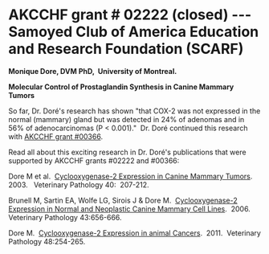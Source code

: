 
AKCCHF grant \# 02222 (closed) ---  Samoyed Club of America Education and Research Foundation (SCARF)
====================================================================================================

**Monique Dore, DVM PhD,  University of Montreal.**

**Molecular Control of Prostaglandin Synthesis in Canine Mammary
Tumors**

So far, Dr. Doré\'s research has shown \"that COX-2 was not expressed in
the normal (mammary) gland but was detected in 24% of adenomas and in
56% of adenocarcinomas (P \< 0.001).\"  Dr. Doré continued this research
with [AKCCHF grant
\#00366](http://www.samoyedhealthfoundation.com/research/current-research-studies/akcchf-grant-0366/akcchf-grant-366).

Read all about this exciting research in Dr. Doré\'s publications that
were supported by AKCCHF grants \#02222 and \#00366:

Dore M et al.  [Cyclooxygenase-2 Expression in Canine Mammary
Tumors](http://vet.sagepub.com/content/40/2/207.full).  2003.  
Veterinary Pathology 40:  207-212.

Brunell M, Sartin EA, Wolfe LG, Sirois J & Dore M.  [Cyclooxygenase-2
Expression in Normal and Neoplastic Canine Mammary Cell
Lines](http://vet.sagepub.com/content/43/5/656.long).  2006.  Veterinary
Pathology 43:656-666.

Dore M.  [Cyclooxygenase-2 Expression in animal
Cancers](http://vet.sagepub.com/content/48/1/254.long).  2011. 
Veterinary Pathology 48:254-265.
